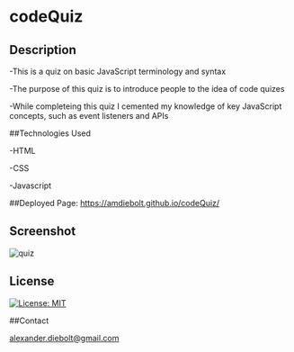 # codeQuiz

## Description

-This is a quiz on basic JavaScript terminology and syntax

-The purpose of this quiz is to introduce people to the idea of code quizes

-While completeing this quiz I cemented my knowledge of key JavaScript concepts, such as event listeners and APIs

##Technologies Used

-HTML

-CSS

-Javascript

##Deployed Page: https://amdiebolt.github.io/codeQuiz/

## Screenshot

![quiz](https://user-images.githubusercontent.com/89421292/136664960-86440aa0-9eb4-4789-8ab5-cb8bd1374f9a.PNG)

## License

[![License: MIT](https://img.shields.io/badge/License-MIT-yellow.svg)](https://opensource.org/licenses/MIT)

##Contact

alexander.diebolt@gmail.com


